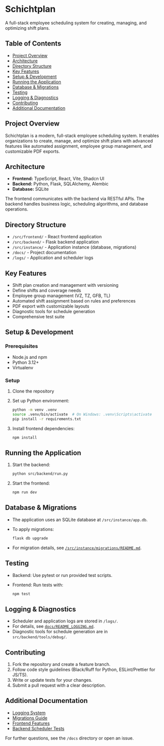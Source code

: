 # Schichtplan

A full-stack employee scheduling system for creating, managing, and optimizing shift plans.

## Table of Contents

- [Project Overview](#project-overview)
- [Architecture](#architecture)
- [Directory Structure](#directory-structure)
- [Key Features](#key-features)
- [Setup & Development](#setup--development)
- [Running the Application](#running-the-application)
- [Database & Migrations](#database--migrations)
- [Testing](#testing)
- [Logging & Diagnostics](#logging--diagnostics)
- [Contributing](#contributing)
- [Additional Documentation](#additional-documentation)

## Project Overview

Schichtplan is a modern, full-stack employee scheduling system. It enables organizations to create, manage, and optimize shift plans with advanced features like automated assignment, employee group management, and customizable PDF exports.

## Architecture

- **Frontend:** TypeScript, React, Vite, Shadcn UI
- **Backend:** Python, Flask, SQLAlchemy, Alembic
- **Database:** SQLite

The frontend communicates with the backend via RESTful APIs. The backend handles business logic, scheduling algorithms, and database operations.

## Directory Structure

- `/src/frontend/` - React frontend application
- `/src/backend/` - Flask backend application
- `/src/instance/` - Application instance (database, migrations)
- `/docs/` - Project documentation
- `/logs/` - Application and scheduler logs

## Key Features

- Shift plan creation and management with versioning
- Define shifts and coverage needs
- Employee group management (VZ, TZ, GFB, TL)
- Automated shift assignment based on rules and preferences
- PDF export with customizable layouts
- Diagnostic tools for schedule generation
- Comprehensive test suite

## Setup & Development

### Prerequisites

- Node.js and npm
- Python 3.12+
- Virtualenv

### Setup

1. Clone the repository
2. Set up Python environment:

   ```bash
   python -m venv .venv
   source .venv/bin/activate  # On Windows: .venv\Scripts\activate
   pip install -r requirements.txt
   ```

3. Install frontend dependencies:

   ```bash
   npm install
   ```

## Running the Application

1. Start the backend:

   ```bash
   python src/backend/run.py
   ```

2. Start the frontend:

   ```bash
   npm run dev
   ```

## Database & Migrations

- The application uses an SQLite database at `/src/instance/app.db`.
- To apply migrations:

  ```bash
  flask db upgrade
  ```

- For migration details, see [`/src/instance/migrations/README.md`](src/instance/migrations/README.md).

## Testing

- Backend: Use pytest or run provided test scripts.
- Frontend: Run tests with:

  ```bash
  npm test
  ```

## Logging & Diagnostics

- Scheduler and application logs are stored in `/logs/`.
- For details, see [`docs/README_LOGGING.md`](docs/README_LOGGING.md).
- Diagnostic tools for schedule generation are in `src/backend/tools/debug/`.

## Contributing

1. Fork the repository and create a feature branch.
2. Follow code style guidelines (Black/Ruff for Python, ESLint/Prettier for JS/TS).
3. Write or update tests for your changes.
4. Submit a pull request with a clear description.

## Additional Documentation

- [Logging System](docs/README_LOGGING.md)
- [Migrations Guide](src/instance/migrations/README.md)
- [Frontend Features](src/frontend/README.md)
- [Backend Scheduler Tests](src/backend/tests/schedule/README.md)

For further questions, see the `/docs` directory or open an issue.
